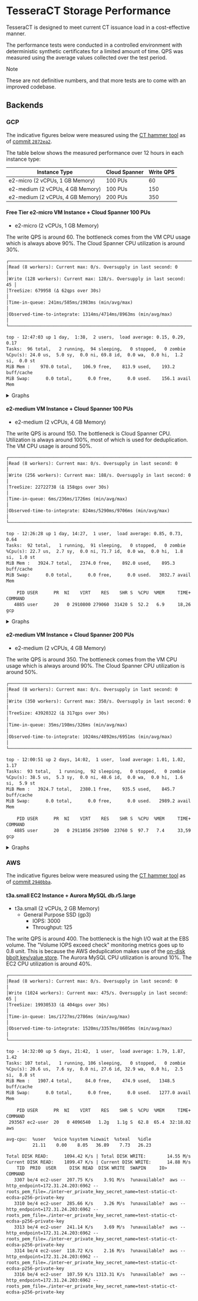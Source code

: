 # TesseraCT Storage Performance

TesseraCT is designed to meet current CT issuance load in a cost-effective manner.

The performance tests were conducted in a controlled environment with deterministic synthetic certificates for a limited amount of time. QPS was measured using the average values collected over the test period.

> [!NOTE]
> These are not definitive numbers, and that more tests are to come with an improved codebase.

## Backends

### GCP

The indicative figures below were measured using the [CT hammer tool](/internal/hammer/) as of [commit `2872ea2`](https://github.com/transparency-dev/static-ct/commit/2872ea2387b2d3077eb832112277eb19a7a907bd). 

The table below shows the measured performance over 12 hours in each instance type:

| Instance Type                    | Cloud Spanner | Write QPS |
| -------------------------------- | ------------- | --------- |
| e2-micro (2 vCPUs, 1 GB Memory)  | 100 PUs       | 60        |
| e2-medium (2 vCPUs, 4 GB Memory) | 100 PUs       | 150       |
| e2-medium (2 vCPUs, 4 GB Memory) | 200 PUs       | 350       |

#### Free Tier e2-micro VM Instance + Cloud Spanner 100 PUs

- e2-micro (2 vCPUs, 1 GB Memory)

The write QPS is around 60. The bottleneck comes from the VM CPU usage which is always above 90%. The Cloud Spanner CPU utilization is around 30%.

```
┌───────────────────────────────────────────────────────────────────────┐
│Read (8 workers): Current max: 0/s. Oversupply in last second: 0       │
│Write (128 workers): Current max: 128/s. Oversupply in last second: 45 │
│TreeSize: 679958 (Δ 62qps over 30s)                                    │
│Time-in-queue: 241ms/585ms/1983ms (min/avg/max)                        │
│Observed-time-to-integrate: 1314ms/4714ms/8963ms (min/avg/max)         │
└───────────────────────────────────────────────────────────────────────┘
```

```
top - 12:47:03 up 1 day,  1:38,  2 users,  load average: 0.15, 0.29, 0.17
Tasks:  96 total,   2 running,  94 sleeping,   0 stopped,   0 zombie
%Cpu(s): 24.0 us,  5.0 sy,  0.0 ni, 69.8 id,  0.0 wa,  0.0 hi,  1.2 si,  0.0 st 
MiB Mem :    970.0 total,    106.9 free,    813.9 used,    193.2 buff/cache     
MiB Swap:      0.0 total,      0.0 free,      0.0 used.    156.1 avail Mem 
```

<details>

<summary>Graphs</summary>

![e2-micro VM CPU Utilization](./assets/gcp/e2-micro-cloud-spanner-100pu/vm-cpu-utilization.png)

![Cloud Spanner 100 PUs CPU Utilization](./assets/gcp/e2-micro-cloud-spanner-100pu/cloud-spanner-total-cpu-utilization.png)

</details>

#### e2-medium VM Instance + Cloud Spanner 100 PUs

- e2-medium (2 vCPUs, 4 GB Memory)

The write QPS is around 150. The bottleneck is Cloud Spanner CPU. Utilization is always around 100%, most of which is used for deduplication. The VM CPU usage is around 50%.

```
┌──────────────────────────────────────────────────────────────────────┐
│Read (8 workers): Current max: 0/s. Oversupply in last second: 0      │
│Write (256 workers): Current max: 188/s. Oversupply in last second: 0 │
│TreeSize: 22722738 (Δ 158qps over 30s)                                │
│Time-in-queue: 6ms/236ms/1726ms (min/avg/max)                         │
│Observed-time-to-integrate: 824ms/5290ms/9706ms (min/avg/max)         │
└──────────────────────────────────────────────────────────────────────┘
```

```
top - 12:26:28 up 1 day, 14:27,  1 user,  load average: 0.85, 0.73, 0.64
Tasks:  92 total,   1 running,  91 sleeping,   0 stopped,   0 zombie
%Cpu(s): 22.7 us,  2.7 sy,  0.0 ni, 71.7 id,  0.0 wa,  0.0 hi,  1.8 si,  1.0 st 
MiB Mem :   3924.7 total,   2374.0 free,    892.0 used,    895.3 buff/cache     
MiB Swap:      0.0 total,      0.0 free,      0.0 used.   3032.7 avail Mem 

    PID USER      PR  NI    VIRT    RES    SHR S  %CPU  %MEM     TIME+ COMMAND
   4885 user      20   0 2910800 279060  31420 S  52.2   6.9     18,26 gcp
```

<details>

<summary>Graphs</summary>

![e2-medium VM CPU Utilization](./assets/gcp/e2-medium-cloud-spanner-100pu/vm-cpu-utilization.png)

![Cloud Spanner 100 PUs CPU Utilization](./assets/gcp/e2-medium-cloud-spanner-100pu/cloud-spanner-total-cpu-utilization.png)

</details>

#### e2-medium VM Instance + Cloud Spanner 200 PUs

- e2-medium (2 vCPUs, 4 GB Memory)

The write QPS is around 350. The bottleneck comes from the VM CPU usage which is always around 90%. The Cloud Spanner CPU utilization is around 50%.

```
┌──────────────────────────────────────────────────────────────────────┐
│Read (8 workers): Current max: 0/s. Oversupply in last second: 0      │
│Write (350 workers): Current max: 350/s. Oversupply in last second: 0 │
│TreeSize: 43920322 (Δ 317qps over 30s)                                │
│Time-in-queue: 35ms/198ms/326ms (min/avg/max)                         │
│Observed-time-to-integrate: 1024ms/4892ms/6951ms (min/avg/max)        │
└──────────────────────────────────────────────────────────────────────┘
```

```
top - 12:00:51 up 2 days, 14:02,  1 user,  load average: 1.01, 1.02, 1.17
Tasks:  93 total,   1 running,  92 sleeping,   0 stopped,   0 zombie
%Cpu(s): 38.5 us,  5.3 sy,  0.0 ni, 48.6 id,  0.0 wa,  0.0 hi,  1.6 si,  5.9 st 
MiB Mem :   3924.7 total,   2380.1 free,    935.5 used,    845.7 buff/cache     
MiB Swap:      0.0 total,      0.0 free,      0.0 used.   2989.2 avail Mem 

    PID USER      PR  NI    VIRT    RES    SHR S  %CPU  %MEM     TIME+ COMMAND
   4885 user      20   0 2911056 297500  23760 S  97.7   7.4     33,59 gcp 
```

<details>

<summary>Graphs</summary>

![e2-medium VM CPU Utilization](./assets/gcp/e2-medium-cloud-spanner-200pu/vm-cpu-utilization.png)

![Cloud Spanner 200 PUs CPU Utilization](./assets/gcp/e2-medium-cloud-spanner-200pu/cloud-spanner-total-cpu-utilization.png)

</details>

### AWS

The indicative figures below were measured using the [CT hammer tool](/internal/hammer/) as of [commit `2940bba`](https://github.com/transparency-dev/static-ct/commit/2940bba60a49bad1b78ae8f2ded2c893b1b133ad). 

#### t3a.small EC2 Instance + Aurora MySQL db.r5.large

- t3a.small (2 vCPUs, 2 GB Memory)
  - General Purpose SSD (gp3)
    - IOPS: 3000
    - Throughput: 125

The write QPS is around 400. The bottleneck is the high I/O wait at the EBS volume. The "Volume IOPS exceed check" monitoring metrics goes up to 0.8 unit. This is because the AWS deduplication makes use of the [on-disk bbolt key/value store](/storage/bbolt/dedup.go). The Aurora MySQL CPU utilization is around 10%. The EC2 CPU utilization is around 40%.

```
┌────────────────────────────────────────────────────────────────────────┐
│Read (8 workers): Current max: 0/s. Oversupply in last second: 0        │
│Write (1024 workers): Current max: 475/s. Oversupply in last second: 65 │
│TreeSize: 19930533 (Δ 404qps over 30s)                                  │
│Time-in-queue: 1ms/1727ms/2786ms (min/avg/max)                          │
│Observed-time-to-integrate: 1520ms/3357ms/8605ms (min/avg/max)          │
└────────────────────────────────────────────────────────────────────────┘
```

```
top - 14:32:00 up 5 days, 21:42,  1 user,  load average: 1.79, 1.87, 1.42
Tasks: 107 total,   1 running, 106 sleeping,   0 stopped,   0 zombie
%Cpu(s): 20.6 us,  7.6 sy,  0.0 ni, 27.6 id, 32.9 wa,  0.0 hi,  2.5 si,  8.8 st
MiB Mem :   1907.4 total,     84.0 free,    474.9 used,   1348.5 buff/cache
MiB Swap:      0.0 total,      0.0 free,      0.0 used.   1277.0 avail Mem 

    PID USER      PR  NI    VIRT    RES    SHR S  %CPU  %MEM     TIME+ COMMAND                                                                                                                
 293567 ec2-user  20   0 4096540   1.2g   1.1g S  62.8  65.4  32:18.02 aws  
```

```
avg-cpu:  %user   %nice %system %iowait  %steal   %idle
          21.11    0.00    8.05   36.89    7.73   26.23
```

```
Total DISK READ:      1094.42 K/s | Total DISK WRITE:        14.55 M/s
Current DISK READ:    1899.47 K/s | Current DISK WRITE:      14.88 M/s
    TID  PRIO  USER     DISK READ  DISK WRITE  SWAPIN     IO>    COMMAND                                                                                                                      
   3307 be/4 ec2-user  207.75 K/s    3.91 M/s  ?unavailable?  aws --http_endpoint=172.31.24.203:6962 --roots_pem_file=./inter~er_private_key_secret_name=test-static-ct-ecdsa-p256-private-key
   3310 be/4 ec2-user  285.66 K/s    3.26 M/s  ?unavailable?  aws --http_endpoint=172.31.24.203:6962 --roots_pem_file=./inter~er_private_key_secret_name=test-static-ct-ecdsa-p256-private-key
   3313 be/4 ec2-user  241.14 K/s    3.69 M/s  ?unavailable?  aws --http_endpoint=172.31.24.203:6962 --roots_pem_file=./inter~er_private_key_secret_name=test-static-ct-ecdsa-p256-private-key
   3314 be/4 ec2-user  118.72 K/s    2.16 M/s  ?unavailable?  aws --http_endpoint=172.31.24.203:6962 --roots_pem_file=./inter~er_private_key_secret_name=test-static-ct-ecdsa-p256-private-key
   3316 be/4 ec2-user  107.59 K/s 1313.31 K/s  ?unavailable?  aws --http_endpoint=172.31.24.203:6962 --roots_pem_file=./inter~er_private_key_secret_name=test-static-ct-ecdsa-p256-private-key
```
